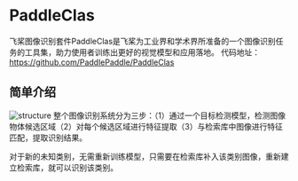 # PaddleClas

飞桨图像识别套件PaddleClas是飞桨为工业界和学术界所准备的一个图像识别任务的工具集，助力使用者训练出更好的视觉模型和应用落地。
代码地址：https://github.com/PaddlePaddle/PaddleClas

## 简单介绍

![structure](https://user-images.githubusercontent.com/67223072/139796449-c2848cd1-92d5-4332-968e-962c88c0f654.jpeg)
整个图像识别系统分为三步：（1）通过一个目标检测模型，检测图像物体候选区域（2）对每个候选区域进行特征提取（3）与检索库中图像进行特征匹配，提取识别结果。

对于新的未知类别，无需重新训练模型，只需要在检索库补入该类别图像，重新建立检索库，就可以识别该类别。

